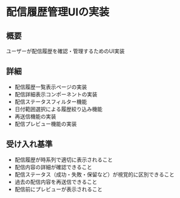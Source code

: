 # 配信履歴管理UIの実装

## 概要

ユーザーが配信履歴を確認・管理するためのUI実装

## 詳細

- 配信履歴一覧表示ページの実装
- 配信詳細表示コンポーネントの実装
- 配信ステータスフィルター機能
- 日付範囲選択による履歴絞り込み機能
- 再送信機能の実装
- 配信プレビュー機能の実装

## 受け入れ基準

- 配信履歴が時系列で適切に表示されること
- 配信内容の詳細が確認できること
- 配信ステータス（成功・失敗・保留など）が視覚的に区別できること
- 過去の配信内容を再送信できること
- 配信前にプレビューが表示されること
